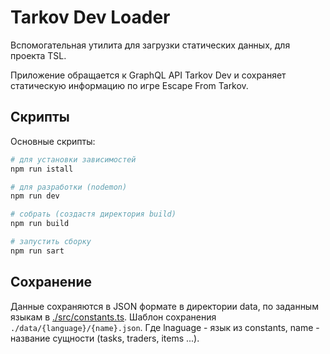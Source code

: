 # Tarkov Dev Loader

Вспомогательная утилита для загрузки статических данных, для проекта TSL.

Приложение обращается к GraphQL API Tarkov Dev и сохраняет статическую информацию по игре Escape From Tarkov.

## Скрипты

Основные скрипты:

```sh
# для установки зависимостей
npm run istall

# для разработки (nodemon)
npm run dev

# собрать (создастя директория build)
npm run build

# запустить сборку
npm run sart
```

## Сохранение

Данные сохраняются в JSON формате в директории data, по заданным языкам в [./src/constants.ts](./src/constants.ts). Шаблон сохранения `./data/{language}/{name}.json`. Где lnaguage - язык из constants, name - название сущности (tasks, traders, items ...).
